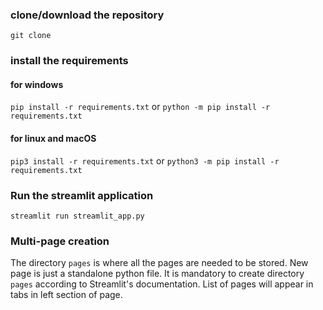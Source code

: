 ### clone/download the repository
`git clone `
### install the requirements
#### for windows
`pip install -r requirements.txt` or `python -m pip install -r requirements.txt`
#### for linux and macOS
`pip3 install -r requirements.txt` or `python3 -m pip install -r requirements.txt`

### Run the streamlit application
`streamlit run streamlit_app.py`

### Multi-page creation
The directory `pages` is where all the pages are needed to be stored. New page is just a standalone python file. It is mandatory to create directory `pages` according to Streamlit's documentation. List of pages will appear in tabs in left section of page.